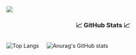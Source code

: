 <img src="https://capsule-render.vercel.app/api?type=wave&color=auto&height=200&section=header&text=Sieon%20Keum&fontSize=50" />

<h3 align="center">📈 GitHub Stats 📈</h3>

<div align="center">
  <div style="display: flex; gap: 20px;">
    
  ![Top Langs](https://github-readme-stats.vercel.app/api/top-langs/?username=Comeoksal&layout=compact)

  ![Anurag's GitHub stats](https://github-readme-stats.vercel.app/api?username=anuraghazra&show_icons=true&theme=radical)
  
  </div>
</div>
